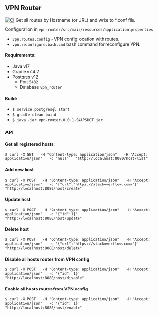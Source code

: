 ## VPN Router

[![CI](https://github.com/PavelRavvich/vpn-router/actions/workflows/ci.yml/badge.svg?branch=test)](https://github.com/PavelRavvich/vpn-router/actions/workflows/ci.yml)
Get all routes by Hostname (or URL) and write to *.conf file. 

Configuration in `vpn-router/src/main/resources/application.properties`

- `vpn.routes.config` - VPN config location with routes.
- `vpn.reconfigure.bash.cmd` bash command for reconfigure VPN.


#### Requirements:

  - Java v17
  - Gradle v7.4.2
  - Postgres v12 
    - Port `5432` 
    - Database `vpn_router`

#### Build: 
- `$ service postgresql start`
- `$ gradle clean build`
- `$ java -jar vpn-router-0.0.1-SNAPSHOT.jar`

### API

#### Get all registered hosts:
`$ curl -X GET   -H "Content-type: application/json"   -H "Accept: application/json"   -d 'null'   "http://localhost:8080/host/list"`

#### Add new host
`$ curl -X POST   -H "Content-type: application/json"   -H "Accept: application/json"   -d '{"url":"https://stackoverflow.com/"}'   "http://localhost:8080/host/create"`

#### Update host
`$ curl -X POST   -H "Content-type: application/json"   -H "Accept: application/json"   -d '{"id":1}'   "http://localhost:8080/host/update"`

#### Delete host
`$ curl -X POST   -H "Content-type: application/json"   -H "Accept: application/json"   -d '{"url":"https://stackoverflow.com/"}'   "http://localhost:8080/host/delete"`

#### Disable all hosts routes from VPN config
`$ curl -X POST   -H "Content-type: application/json"   -H "Accept: application/json"   -d '{"id": 1}'   "http://localhost:8080/host/disable"`

#### Enable all hosts routes from VPN config
`$ curl -X POST   -H "Content-type: application/json"   -H "Accept: application/json"   -d '{"id": 1}'   "http://localhost:8080/host/enable"`


